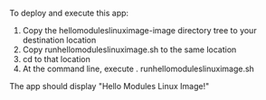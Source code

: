 To deploy and execute this app:
1. Copy the hellomoduleslinuximage-image directory tree to your destination location
2. Copy runhellomoduleslinuximage.sh to the same location
3. cd to that location
4. At the command line, execute . runhellomoduleslinuximage.sh

The app should display "Hello Modules Linux Image!"
